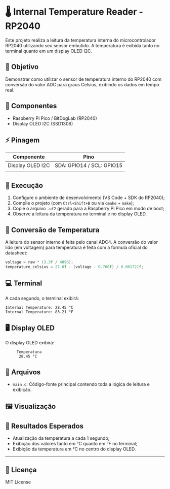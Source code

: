 # 🌡️ Internal Temperature Reader - RP2040

Este projeto realiza a leitura da temperatura interna do microcontrolador RP2040 utilizando seu sensor embutido. A temperatura é exibida tanto no terminal quanto em um display OLED I2C.

## 🎯 Objetivo

Demonstrar como utilizar o sensor de temperatura interno do RP2040 com conversão do valor ADC para graus Celsius, exibindo os dados em tempo real.

## 🔧 Componentes

- Raspberry Pi Pico / BitDogLab (RP2040)  
- Display OLED I2C (SSD1306)

## ⚡ Pinagem

| Componente       | Pino         |
|------------------|--------------|
| Display OLED I2C |SDA: GPIO14 / SCL: GPIO15  |
|                  |   |

## 🧠 Execução

1. Configure o ambiente de desenvolvimento (VS Code + SDK do RP2040);
2. Compile o projeto (com `Ctrl+Shift+B` ou via `cmake` + `make`);
3. Copie o arquivo `.uf2` gerado para a Raspberry Pi Pico em modo de boot;
4. Observe a leitura da temperatura no terminal e no display OLED.

## 🧮 Conversão de Temperatura

A leitura do sensor interno é feita pelo canal ADC4. A conversão do valor lido (em voltagem) para temperatura é feita com a fórmula oficial do datasheet:

```c
voltage = raw * (3.3f / 4096);
temperature_celsius = 27.0f - (voltage - 0.706f) / 0.001721f;
```

## 💻 Terminal

A cada segundo, o terminal exibirá:

```
Internal Temperature: 28.45 °C  
Internal Temperature: 83.21 °F
```

## 🖥️ Display OLED

O display OLED exibirá:

```
     Temperatura     
      28.45 °C       
```

## 📁 Arquivos

- `main.c`: Código-fonte principal contendo toda a lógica de leitura e exibição.

## 🖼️ Visualização



## 🧪 Resultados Esperados

- Atualização da temperatura a cada 1 segundo;
- Exibição dos valores tanto em °C quanto em °F no terminal;
- Exibição da temperatura em °C no centro do display OLED.

---

## 📜 Licença

MIT License